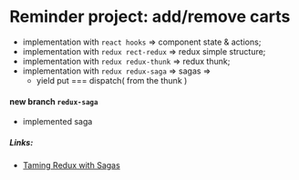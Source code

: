 # Reminder project: add/remove carts

- implementation with `react hooks` => component state & actions;
- implementation with `redux rect-redux` => redux simple structure;
- implementation with `redux redux-thunk` => redux thunk;
- implementation with `redux redux-saga` => sagas =>
  - yield put === dispatch( from the thunk )

#### new branch `redux-saga`

- implemented saga

##### Links:

- [Taming Redux with Sagas](https://objectpartners.com/2017/11/20/taming-redux-with-sagas/m)
